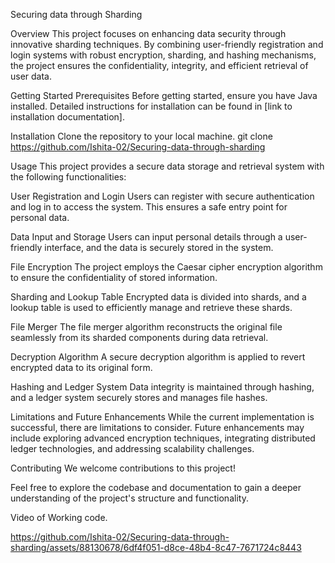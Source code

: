 Securing data through Sharding  

Overview
This project focuses on enhancing data security through innovative sharding techniques. By combining user-friendly registration and login systems with robust encryption, sharding, and hashing mechanisms, the project ensures the confidentiality, integrity, and efficient retrieval of user data.

Getting Started
Prerequisites
Before getting started, ensure you have Java installed. Detailed instructions for installation can be found in [link to installation documentation].

Installation
Clone the repository to your local machine.
git clone https://github.com/Ishita-02/Securing-data-through-sharding

Usage
This project provides a secure data storage and retrieval system with the following functionalities:

User Registration and Login
Users can register with secure authentication and log in to access the system. This ensures a safe entry point for personal data.

Data Input and Storage
Users can input personal details through a user-friendly interface, and the data is securely stored in the system.

File Encryption
The project employs the Caesar cipher encryption algorithm to ensure the confidentiality of stored information.

Sharding and Lookup Table
Encrypted data is divided into shards, and a lookup table is used to efficiently manage and retrieve these shards.

File Merger
The file merger algorithm reconstructs the original file seamlessly from its sharded components during data retrieval.

Decryption Algorithm
A secure decryption algorithm is applied to revert encrypted data to its original form.

Hashing and Ledger System
Data integrity is maintained through hashing, and a ledger system securely stores and manages file hashes.

Limitations and Future Enhancements
While the current implementation is successful, there are limitations to consider. Future enhancements may include exploring advanced encryption techniques, integrating distributed ledger technologies, and addressing scalability challenges.

Contributing
We welcome contributions to this project! 

Feel free to explore the codebase and documentation to gain a deeper understanding of the project's structure and functionality. 

Video of Working code.

https://github.com/Ishita-02/Securing-data-through-sharding/assets/88130678/6df4f051-d8ce-48b4-8c47-7671724c8443

